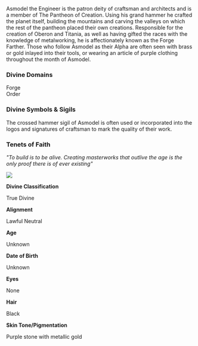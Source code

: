 Asmodel the Engineer is the patron deity of craftsman and architects and is a member of The Pantheon of Creation. Using his grand hammer he crafted the planet itself, building the mountains and carving the valleys on which the rest of the pantheon placed their own creations. Responsible for the creation of Oberon and Titania, as well as having gifted the races with the knowledge of metalworking, he is affectionately known as the Forge Farther. Those who follow Asmodel as their Alpha are often seen with brass or gold inlayed into their tools, or wearing an article of purple clothing throughout the month of Asmodel.

### Divine Domains

Forge  
Order

### Divine Symbols & Sigils

The crossed hammer sigil of Asmodel is often used or incorporated into the logos and signatures of craftsman to mark the quality of their work.

### Tenets of Faith

_"To build is to be alive. Creating masterworks that outlive the age is the only proof there is of ever existing"_


![](assets/Asmodel.jpg)

**Divine Classification**

True Divine

**Alignment**

Lawful Neutral


**Age**

Unknown

**Date of Birth**

Unknown

**Eyes**

None

**Hair**

Black

**Skin Tone/Pigmentation**

Purple stone with metallic gold